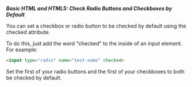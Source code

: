 ***Basic HTML and HTML5: Check Radio Buttons and Checkboxes by Default***

You can set a checkbox or radio button to be checked by default using the checked attribute.

To do this, just add the word "checked" to the inside of an input element. For example:

```html
<input type="radio" name="test-name" checked>
```

Set the first of your radio buttons and the first of your checkboxes to both be checked by default.
